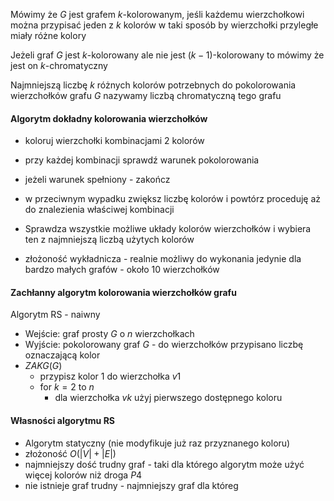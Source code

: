 Mówimy że $G$ jest grafem $k$-kolorowanym, jeśli każdemu wierzchołkowi można przypisać jeden z $k$ kolorów w taki sposób by wierzchołki przyległe miały różne kolory

Jeżeli graf $G$ jest $k$-kolorowany ale nie jest $(k-1)$-kolorowany to mówimy że jest on $k$-chromatyczny

Najmniejszą liczbę $k$ różnych kolorów potrzebnych do pokolorowania wierzchołków grafu $G$ nazywamy liczbą chromatyczną tego grafu

#### Algorytm dokładny kolorowania wierzchołków
- koloruj wierzchołki kombinacjami 2 kolorów
- przy każdej kombinacji sprawdź warunek pokolorowania
- jeżeli warunek spełniony - zakończ
- w przeciwnym wypadku zwiększ liczbę kolorów i powtórz proceduję aż do znalezienia właściwej kombinacji

- Sprawdza wszystkie możliwe układy kolorów wierzchołków i wybiera ten z najmniejszą liczbą użytych kolorów
- złożoność wykładnicza - realnie możliwy do wykonania jedynie dla bardzo małych grafów - około 10 wierzchołków

#### Zachłanny algorytm kolorowania wierzchołków grafu
Algorytm RS - naiwny
- Wejście: graf prosty $G$ o $n$ wierzchołkach
- Wyjście: pokolorowany graf $G$ - do wierzchołków przypisano liczbę oznaczającą kolor
- $ZAKG(G)$
	- przypisz kolor 1 do wierzchołka $v1$
	- for $k=2$ to $n$
		- dla wierzchołka $vk$ użyj pierwszego dostępnego koloru

#### Własności algorytmu RS
- Algorytm statyczny (nie modyfikuje już raz przyznanego koloru)
- złożoność $O(|V|+|E|)$
- najmniejszy dość trudny graf - taki dla którego algorytm może użyć więcej kolorów niż droga $P4$
- nie istnieje graf trudny - najmniejszy graf dla któreg